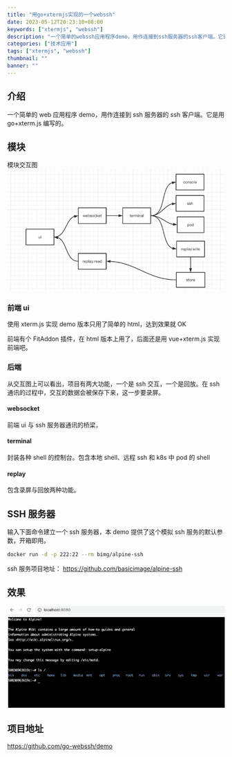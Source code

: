 ```yaml
---
title: "用go+xtermjs实现的一个webssh"
date: 2023-05-12T20:23:10+08:00
keywords: ["xtermjs", "webssh"]
description: "一个简单的webssh应用程序demo，用作连接到ssh服务器的ssh客户端。它是用go+xterm.js编写的"
categories: ["技术应用"]
tags: ["xtermjs", "webssh"]
thumbnail: ""
banner: ""
---
```


## 介绍

一个简单的 web 应用程序 demo，用作连接到 ssh 服务器的 ssh 客户端。它是用 go+xterm.js 编写的。

## 模块

模块交互图
![模块交互图](webssh.png)

### 前端 ui

使用 xterm.js 实现 demo 版本只用了简单的 html，达到效果就 OK

前端有个 FitAddon 插件，在 html 版本上用了，后面还是用 vue+xterm.js 实现前端吧。

### 后端

从交互图上可以看出，项目有两大功能，一个是 ssh 交互，一个是回放。在 ssh 通讯的过程中，交互的数据会被保存下来，这一步要录屏。

#### websocket

前端 ui 与 ssh 服务器通讯的桥梁，

#### terminal

封装各种 shell 的控制台。包含本地 shell、远程 ssh 和 k8s 中 pod 的 shell

#### replay

包含录屏与回放两种功能。

## SSH 服务器

输入下面命令建立一个 ssh 服务器，本 demo 提供了这个模拟 ssh 服务的默认参数，开箱即用。

```bash
docker run -d -p 222:22 --rm bimg/alpine-ssh
```

ssh 服务项目地址：
https://github.com/basicimage/alpine-ssh

## 效果

![效果](demo.png)

## 项目地址

https://github.com/go-webssh/demo
